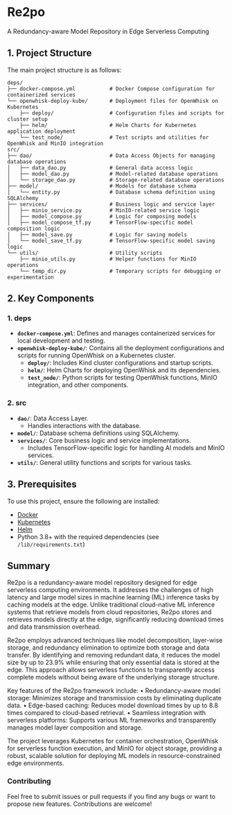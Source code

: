 # Re2po

A Redundancy-aware Model Repository in Edge Serverless Computing

## 1. **Project Structure**

The main project structure is as follows:

```plaintext
deps/
├── docker-compose.yml           # Docker Compose configuration for containerized services
└── openwhisk-deploy-kube/       # Deployment files for OpenWhisk on Kubernetes
    ├── deploy/                  # Configuration files and scripts for cluster setup
    ├── helm/                    # Helm Charts for Kubernetes application deployment
    └── test_node/               # Test scripts and utilities for OpenWhisk and MinIO integration
src/
├── dao/                         # Data Access Objects for managing database operations
│   ├── data_dao.py              # General data access logic
│   ├── model_dao.py             # Model-related database operations
│   └── storage_dao.py           # Storage-related database operations
├── model/                       # Models for database schema
│   └── entity.py                # Database schema definition using SQLAlchemy
├── services/                    # Business logic and service layer
│   ├── minio_service.py         # MinIO-related service logic
│   ├── model_compose.py         # Logic for composing models
│   ├── model_compose_tf.py      # TensorFlow-specific model composition logic
│   ├── model_save.py            # Logic for saving models
│   └── model_save_tf.py         # TensorFlow-specific model saving logic
└── utils/                       # Utility scripts
    ├── minio_utils.py           # Helper functions for MinIO operations
    └── temp_dir.py              # Temporary scripts for debugging or experimentation
```

## 2. **Key Components**

### 1. **deps**

- **`docker-compose.yml`**: Defines and manages containerized services for local development and testing.
- **`openwhisk-deploy-kube/`**: Contains all the deployment configurations and scripts for running OpenWhisk on a Kubernetes cluster.
  - **`deploy/`**: Includes Kind cluster configurations and startup scripts.
  - **`helm/`**: Helm Charts for deploying OpenWhisk and its dependencies.
  - **`test_node/`**: Python scripts for testing OpenWhisk functions, MinIO integration, and other components.

### 2. **src**

- **`dao/`**: Data Access Layer.
  - Handles interactions with the database.
- **`model/`**: Database schema definitions using SQLAlchemy.
- **`services/`**: Core business logic and service implementations.
  - Includes TensorFlow-specific logic for handling AI models and MinIO services.
- **`utils/`**: General utility functions and scripts for various tasks.

## 3. **Prerequisites**

To use this project, ensure the following are installed:

- [Docker](https://www.docker.com/)
- [Kubernetes](https://kubernetes.io/)
- [Helm](https://helm.sh/)
- Python 3.8+ with the required dependencies (see `/lib/requirements.txt`)

## Summary

Re2po is a redundancy-aware model repository designed for edge serverless computing environments. It addresses the challenges of high latency and large model sizes in machine learning (ML) inference tasks by caching models at the edge. Unlike traditional cloud-native ML inference systems that retrieve models from cloud repositories, Re2po stores and retrieves models directly at the edge, significantly reducing download times and data transmission overhead.

Re2po employs advanced techniques like model decomposition, layer-wise storage, and redundancy elimination to optimize both storage and data transfer. By identifying and removing redundant data, it reduces the model size by up to 23.9% while ensuring that only essential data is stored at the edge. This approach allows serverless functions to transparently access complete models without being aware of the underlying storage structure.

Key features of the Re2po framework include:
• Redundancy-aware model storage: Minimizes storage and transmission costs by eliminating duplicate data.
• Edge-based caching: Reduces model download times by up to 8.8 times compared to cloud-based retrieval.
• Seamless integration with serverless platforms: Supports various ML frameworks and transparently manages model layer composition and storage.

The project leverages Kubernetes for container orchestration, OpenWhisk for serverless function execution, and MinIO for object storage, providing a robust, scalable solution for deploying ML models in resource-constrained edge environments.

### Contributing

Feel free to submit issues or pull requests if you find any bugs or want to propose new features. Contributions are welcome!
